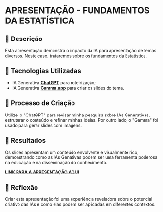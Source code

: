 # APRESENTAÇÃO - FUNDAMENTOS DA ESTATÍSTICA 

## 📒 Descrição
Esta apresentação demonstra o impacto da IA para apresentação de temas diversos. Neste caso, trataremos sobre os fundamentos da Estatística.

## 🤖 Tecnologias Utilizadas
- IA Generativa **[ChatGPT](https://chat.openai.com)** para roteirização;
- IA Generativa **[Gamma.app](https://https://gamma.app/)** para criar os slides do tema.

## 🧐 Processo de Criação
Utilizei o "ChatGPT" para revisar minha pesquisa sobre IAs Generativas, estruturar o conteúdo e refinar minhas ideias. Por outro lado, o "Gamma" foi usado para gerar slides com imagens.

## 🚀 Resultados
Os slides apresentam um conteúdo envolvente e visualmente rico, demonstrando como as IAs Genativas podem ser uma ferramenta poderosa na educação e na disseminação do conhecimento.

**[LINK PARA A APRESENTAÇÃO AQUI](https://gamma.app/docs/vzrszhcb2wjwkgw?token=&following_id=fuxmj6ekirhcp14&follow_on_start=true)**

## 💭 Reflexão
Criar esta apresentação foi uma experiência reveladora sobre o potencial criativo das IAs e como elas podem ser aplicadas em diferentes contextos.
